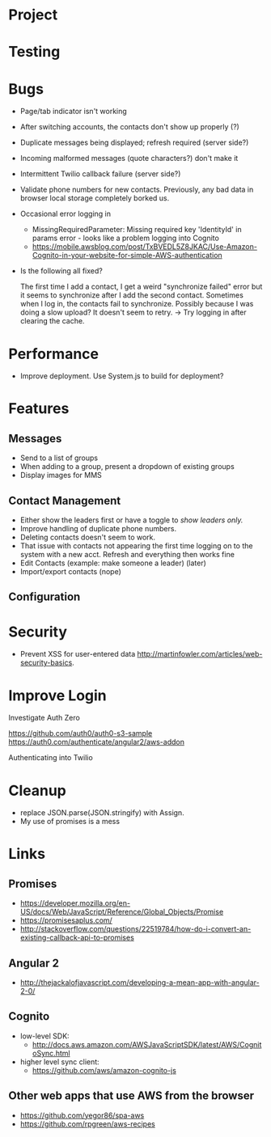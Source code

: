 # Project

# Testing

# Bugs

* Page/tab indicator isn't working
* After switching accounts, the contacts don't show up properly (?)
* Duplicate messages being displayed; refresh required (server side?)
* Incoming malformed messages (quote characters?) don't make it
* Intermittent Twilio callback failure (server side?)
* Validate phone numbers for new contacts.  Previously, any bad data in browser local storage completely borked us.
* Occasional error logging in
  * MissingRequiredParameter: Missing required key 'IdentityId' in params error - looks like a problem logging into Cognito
  * https://mobile.awsblog.com/post/TxBVEDL5Z8JKAC/Use-Amazon-Cognito-in-your-website-for-simple-AWS-authentication

* Is the following all fixed?

  The first time I add a contact, I get a weird "synchronize failed" error but it seems to synchronize after I add the second contact.
Sometimes when I log in, the contacts fail to synchronize.  Possibly because I was doing a slow upload?  It doesn't seem to retry.
 -> Try logging in after clearing the cache.


# Performance

* Improve deployment.  Use System.js to build for deployment?

# Features

## Messages

* Send to a list of groups
* When adding to a group, present a dropdown of existing groups
* Display images for MMS

## Contact Management

* Either show the leaders first or have a toggle to *show leaders only.*
* Improve handling of duplicate phone numbers.
* Deleting contacts doesn't seem to work.
* That issue with contacts not appearing the first time logging on to the system with a new acct.  Refresh and everything then works fine
* Edit Contacts (example: make someone a leader) (later)
* Import/export contacts (nope)

## Configuration

# Security

* Prevent XSS for user-entered data
http://martinfowler.com/articles/web-security-basics.

# Improve Login

Investigate Auth Zero

https://github.com/auth0/auth0-s3-sample
https://auth0.com/authenticate/angular2/aws-addon

Authenticating into Twilio

# Cleanup

* replace JSON.parse(JSON.stringify) with Assign.
* My use of promises is a mess

# Links

## Promises
* https://developer.mozilla.org/en-US/docs/Web/JavaScript/Reference/Global_Objects/Promise
* https://promisesaplus.com/
* http://stackoverflow.com/questions/22519784/how-do-i-convert-an-existing-callback-api-to-promises

## Angular 2
* http://thejackalofjavascript.com/developing-a-mean-app-with-angular-2-0/

## Cognito
* low-level SDK:
  * http://docs.aws.amazon.com/AWSJavaScriptSDK/latest/AWS/CognitoSync.html
* higher level sync client:
  * https://github.com/aws/amazon-cognito-js

## Other web apps that use AWS from the browser
* https://github.com/yegor86/spa-aws
* https://github.com/rpgreen/aws-recipes